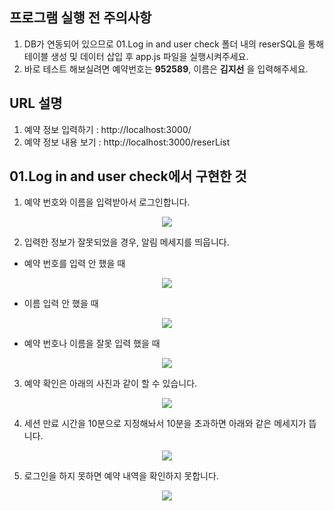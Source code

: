 ## 프로그램 실행 전 주의사항
1. DB가 연동되어 있으므로 01.Log in and user check 폴더 내의 reserSQL을 통해 테이블 생성 및 데이터 삽입 후 app.js 파일을 실행시켜주세요.
2. 바로 테스트 해보실려면 예약번호는 **952589**, 이름은 **김지선** 을 입력해주세요.

## URL 설명
1. 예약 정보 입력하기 : http://localhost:3000/
2. 예약 정보 내용 보기 : http://localhost:3000/reserList

## 01.Log in and user check에서 구현한 것
1. 예약 번호와 이름을 입력받아서 로그인합니다.
<p align="center"><img src="https://devdata201907.s3.ap-northeast-2.amazonaws.com/markdown/reser01/input.png"></p>

2. 입력한 정보가 잘못되었을 경우, 알림 메세지를 띄웁니다.
  - 예약 번호를 입력 안 했을 때
  <p align="center"><img src="https://devdata201907.s3.ap-northeast-2.amazonaws.com/markdown/reser01/number.png"></p>
  
  - 이름 입력 안 했을 때
  <p align="center"><img src="https://devdata201907.s3.ap-northeast-2.amazonaws.com/markdown/reser01/name.png"></p>
  
  - 예약 번호나 이름을 잘못 입력 했을 때
  <p align="center"><img src="https://devdata201907.s3.ap-northeast-2.amazonaws.com/markdown/reser01/noperson.png"></p>

3. 예약 확인은 아래의 사진과 같이 할 수 있습니다.
 <p align="center"><img src="https://devdata201907.s3.ap-northeast-2.amazonaws.com/markdown/reser01/check.png"></p>

4. 세션 만료 시간을 10분으로 지정해놔서 10분을 초과하면 아래와 같은 메세지가 뜹니다.
<p align="center"><img src="https://devdata201907.s3.ap-northeast-2.amazonaws.com/markdown/reser01/over.png"></p>

5. 로그인을 하지 못하면 예약 내역을 확인하지 못합니다.
<p align="center"><img src="https://devdata201907.s3.ap-northeast-2.amazonaws.com/markdown/reser01/accessno.png"></p>
